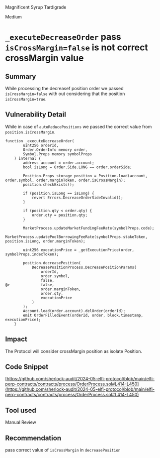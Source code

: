Magnificent Syrup Tardigrade

Medium

# `_executeDecreaseOrder` pass `isCrossMargin=false` is not correct crossMargin  value

## Summary
While processing the decreasef position order we passed `isCrossMargin=false` with out considering that the position `isCrossMargin=true`. 

## Vulnerability Detail
While in case of `autoReducePositions` we passed the correct value from `position.isCrossMargin`. 
```solidity
function _executeDecreaseOrder(
        uint256 orderId,
        Order.OrderInfo memory order,
        Symbol.Props memory symbolProps
    ) internal {
        address account = order.account;
        bool isLong = Order.Side.LONG == order.orderSide;

        Position.Props storage position = Position.load(account, order.symbol, order.marginToken, order.isCrossMargin);
        position.checkExists();

        if (position.isLong == isLong) {
            revert Errors.DecreaseOrderSideInvalid();
        }

        if (position.qty < order.qty) {
            order.qty = position.qty;
        }

        MarketProcess.updateMarketFundingFeeRate(symbolProps.code);
        MarketProcess.updatePoolBorrowingFeeRate(symbolProps.stakeToken, position.isLong, order.marginToken);

        uint256 executionPrice = _getExecutionPrice(order, symbolProps.indexToken);

        position.decreasePosition(
            DecreasePositionProcess.DecreasePositionParams(
                orderId,
                order.symbol,
                false,
@>              false,
                order.marginToken,
                order.qty,
                executionPrice
            )
        );
        Account.load(order.account).delOrder(orderId);
        emit OrderFilledEvent(orderId, order, block.timestamp, executionPrice);
    }
```
## Impact
The Protocol will consider crossMargin position as isolate Position.  

## Code Snippet
[https://github.com/sherlock-audit/2024-05-elfi-protocol/blob/main/elfi-perp-contracts/contracts/process/OrderProcess.sol#L414-L450](https://github.com/sherlock-audit/2024-05-elfi-protocol/blob/main/elfi-perp-contracts/contracts/process/OrderProcess.sol#L414-L450)
## Tool used

Manual Review

## Recommendation
pass correct value of `isCrossMargin` in `decreasePosition`
